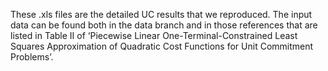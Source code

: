 These .xls files are the detailed UC results that we reproduced. The input data can be found both in the data branch and in those references that are listed in Table II of ‘Piecewise Linear One-Terminal-Constrained Least Squares Approximation of Quadratic Cost Functions for Unit Commitment Problems’.
